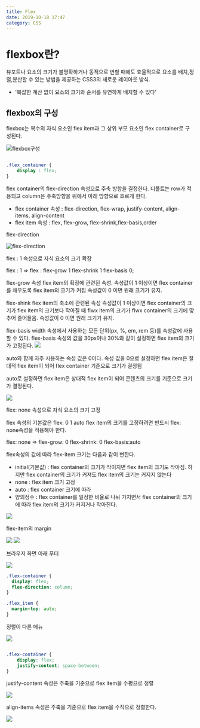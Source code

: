 ```yaml
---
title: Flex
date: 2019-10-18 17:47
category: CSS
---
```


# flexbox란?
뷰포트나 요소의 크기가 불명확하거나 동적으로 변할 때에도 효율적으로 요소를 배치,정렬,분산할 수 있는 방법을 제공하는 CSS3의 새로운 레이아웃 방식.

* '복잡한 계산 없이 요소의 크기와 순서를 유연하게 배치할 수 있다'

## flexbox의 구성
flexbox는 복수의 자식 요소인 flex item과 그 상위 부모 요소인 flex container로 구성된다.

![flexbox구성](https://d2.naver.com/content/images/2018/12/helloworld-201811-flex_01.png)

```css

.flex_container {
    display : flex;
}

```

flex container의 flex-direction 속성으로 주축 방향을 결정한다.
디폴트는 row가 적용되고 column은 주축방향을 위에서 아래 방향으로 흐르게 한다.

* flex container 속성 : flex-direction, flex-wrap, justify-content, align-items, align-content
* flex item 속성 : flex, flex-grow, flex-shrink,flex-basis,order

flex-direction 

![flex-direction](https://d2.naver.com/content/images/2018/12/helloworld-201811-flex_05.png)


flex : 1 속성으로 자식 요소의 크기 확장

flex : 1 => flex : flex-grow 1  flex-shrink 1  flex-basis 0;

flex-grow 속성
flex item의 확장에 관련된 속성.
속성값이 1 이상이면 flex container를 채우도록 flex item의 크기가 커짐
속성값이 0 이면 원래 크기가 유지.

flex-shink
flex item의 축소에 관련된 속성
속성값이 1 이상이면 flex container의 크기가 flex item의 크기보다 작아질 때 flwx item의 크기가 flwx container의 크기에 맞추어 줄어들음.
속성값이 0 이면 원래 크기가 유지.

flex-basis
width 속성에서 사용하는 모든 단위(px, %, em, rem 등)를 속성값에 사용할 수 있다. flex-basis 속성의 값을 30px이나 30%와 같이 설정하면 flex item의 크기가 고정된다.
![](https://d2.naver.com/content/images/2018/12/helloworld-201811-flex_09.png)

auto와 함께 자주 사용하는 속성 값은 0이다.
속성 값을 0으로 설정하면 flex item은 절대적 flex item이 되어 flex container 기준으로 크기가 결정됨

auto로 설정하면 flex item은 상대적 flex item이 되어 콘텐츠의 크기를 기준으로 크기가 결정된다.

![](https://d2.naver.com/content/images/2018/12/helloworld-201811-flex_10.png)


flex: none 속성으로 자식 요소의 크기 고정

flex 속성의 기본값은 flex: 0 1 auto
flex item의 크기를 고정하려면 반드시 flex: none속성을 적용해야 한다.

flex: none => flex-grow: 0 flex-shrink: 0 flex-basis:auto

flex속성의 값에 따라 flex-item 크기는 다음과 같이 변한다.
* initial(기본값) : flex container의 크기가 작이지면 flex item의 크기도 작아짐. 하지만 flex container의 크기가 커져도 flex item의 크기는 커지지 않는다
* none : flex item 크기 고정
* auto : flex container 크기에 따라
* 양의정수 : flex container를 일정한 비율로 나눠 가지면서 flex container의 크기에 따라 flex item의 크기가 커지거나 작아진다.

![](https://d2.naver.com/content/images/2018/12/helloworld-201811-flex_13.png)

flex-item의 margin

![](https://d2.naver.com/content/images/2018/12/helloworld-201811-flex_14.png)
![](https://d2.naver.com/content/images/2018/12/helloworld-201811-flex_15.png)


브라우저 화면 아래 푸터

![](https://d2.naver.com/content/images/2018/12/helloworld-201811-flex_16.png)

```css
.flex-container {
  display: flex;
  flex-direction: column;
}

.flex_item {
  margin-top: auto;
}

```

정렬이 다른 메뉴

![](https://d2.naver.com/content/images/2018/12/helloworld-201811-flex_18.png)

```css

.flex-container {
    display: flex;
    justify-content: space-between;
}

```

justify-content 속성은 주축을 기준으로 flex item을 수평으로 정렬

![](https://d2.naver.com/content/images/2018/12/helloworld-201811-flex_19.png)


align-items 속성은 주축을 기준으로 flex item을 수직으로 정렬한다.

![](https://d2.naver.com/content/images/2018/12/helloworld-201811-flex_21.png)





